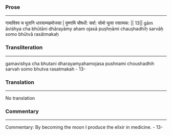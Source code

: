### Prose 
 --- 
गामाविश्य च भूतानि धारयाम्यहमोजसा |
पुष्णामि चौषधी: सर्वा: सोमो भूत्वा रसात्मक: || 13||
gām āviśhya cha bhūtāni dhārayāmy aham ojasā
puṣhṇāmi chauṣhadhīḥ sarvāḥ somo bhūtvā rasātmakaḥ

### Transliteration 
 --- 
gamavishya cha bhutani dharayamyahamojasa pushnami choushadhih sarvah somo bhutva rasatmakah - 13-

### Translation 
 --- 
No translation

### Commentary 
 --- 
Commentary: By becoming the moon I produce the elixir in medicine. - 13-